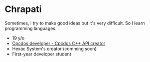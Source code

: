 <h1>Chrapati</h1>

Sometimes, I try to make good ideas but it's very difficult. So I learn programming languages.

<ul>
  <li>19 y/o</li>
  <li><a href="https://github.com/meaxy76/CpcdosOS2.2">Cpcdos developer - Cpcdos C++ API creator</a></li>
  <li>Hexac System's creator (comming soon)</li>
  <li>First-year developer student</li>
</ul>
